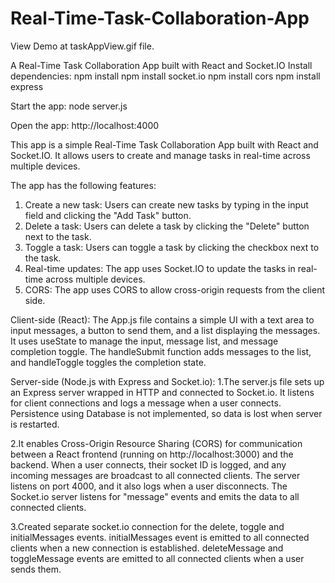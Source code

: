 # Real-Time-Task-Collaboration-App

View Demo at taskAppView.gif file.

A Real-Time Task Collaboration App built with React and Socket.IO
Install dependencies: npm install
npm install socket.io
npm install cors
npm install express

Start the app: node server.js

Open the app: http://localhost:4000

This app is a simple Real-Time Task Collaboration App built with React and Socket.IO. It allows users to create and manage tasks in real-time across multiple devices.


The app has the following features:

1. Create a new task: Users can create new tasks by typing in the input field and clicking the "Add Task" button.
2. Delete a task: Users can delete a task by clicking the "Delete" button next to the task.
3. Toggle a task: Users can toggle a task by clicking the checkbox next to the task.
4. Real-time updates: The app uses Socket.IO to update the tasks in real-time across multiple devices.
5. CORS: The app uses CORS to allow cross-origin requests from the client side.


Client-side (React):
The App.js file contains a simple UI with a text area to input messages, a button to send them, and a list displaying the messages. It uses useState to manage the input, message list, and message completion toggle. The handleSubmit function adds messages to the list, and handleToggle toggles the completion state.

Server-side (Node.js with Express and Socket.io):
1.The server.js file sets up an Express server wrapped in HTTP and connected to Socket.io. It listens for client connections and logs a message when a user connects. Persistence using Database is not implemented, so data is lost when server is restarted.

2.It enables Cross-Origin Resource Sharing (CORS) for communication between a React frontend (running on http://localhost:3000) and the backend. When a user connects, their socket ID is logged, and any incoming messages are broadcast to all connected clients. The server listens on port 4000, and it also logs when a user disconnects. The Socket.io server listens for "message" events and emits the data to all connected clients.

3.Created separate socket.io connection for the delete, toggle and initialMessages events. initialMessages event is emitted to all connected clients when a new connection is established. deleteMessage and toggleMessage events are emitted to all connected clients when a user sends them.